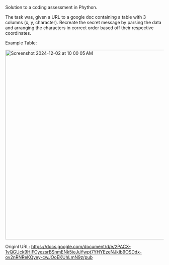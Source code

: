 Solution to a coding assessment in Phython. 

The task was, given a URL to a google doc containing a table with 3 columns (x, y, character).
Recreate the secret message by parsing the data and arranging the characters in correct order based off their respective coordinates.

Example Table:

<img width="602" alt="Screenshot 2024-12-02 at 10 00 05 AM" src="https://github.com/user-attachments/assets/6b1c46ca-de67-4d69-b0e5-b8f0f722a8fe">

Originl URL:
https://docs.google.com/document/d/e/2PACX-1vQGUck9HIFCyezsrBSnmENk5ieJuYwpt7YHYEzeNJkIb9OSDdx-ov2nRNReKQyey-cwJOoEKUhLmN9z/pub
